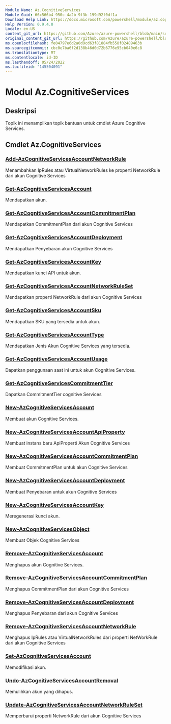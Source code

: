 ```yaml
---
Module Name: Az.CognitiveServices
Module Guid: 66c566b4-950c-4a2b-9f3b-199d92f0df1a
Download Help Link: https://docs.microsoft.com/powershell/module/az.cognitiveservices
Help Version: 0.9.4.0
Locale: en-US
content_git_url: https://github.com/Azure/azure-powershell/blob/main/src/CognitiveServices/CognitiveServices/help/Az.CognitiveServices.md
original_content_git_url: https://github.com/Azure/azure-powershell/blob/main/src/CognitiveServices/CognitiveServices/help/Az.CognitiveServices.md
ms.openlocfilehash: fe04797e6d2a0d9cd63f81884fb558f02489463b
ms.sourcegitcommit: cbc0e7ba6f2d138b46d0d72b6776e95cb040e6c8
ms.translationtype: MT
ms.contentlocale: id-ID
ms.lasthandoff: 05/24/2022
ms.locfileid: "145504091"
---
```

# Modul Az.CognitiveServices
## Deskripsi
Topik ini menampilkan topik bantuan untuk cmdlet Azure Cognitive Services.

## Cmdlet Az.CognitiveServices
### [Add-AzCognitiveServicesAccountNetworkRule](Add-AzCognitiveServicesAccountNetworkRule.md)
Menambahkan IpRules atau VirtualNetworkRules ke properti NetworkRule dari akun Cognitive Services

### [Get-AzCognitiveServicesAccount](Get-AzCognitiveServicesAccount.md)
Mendapatkan akun.

### [Get-AzCognitiveServicesAccountCommitmentPlan](Get-AzCognitiveServicesAccountCommitmentPlan.md)
Mendapatkan CommitmentPlan dari akun Cognitive Services

### [Get-AzCognitiveServicesAccountDeployment](Get-AzCognitiveServicesAccountDeployment.md)
Mendapatkan Penyebaran akun Cognitive Services

### [Get-AzCognitiveServicesAccountKey](Get-AzCognitiveServicesAccountKey.md)
Mendapatkan kunci API untuk akun.

### [Get-AzCognitiveServicesAccountNetworkRuleSet](Get-AzCognitiveServicesAccountNetworkRuleSet.md)
Mendapatkan properti NetworkRule dari akun Cognitive Services

### [Get-AzCognitiveServicesAccountSku](Get-AzCognitiveServicesAccountSku.md)
Mendapatkan SKU yang tersedia untuk akun.

### [Get-AzCognitiveServicesAccountType](Get-AzCognitiveServicesAccountType.md)
Mendapatkan Jenis Akun Cognitive Services yang tersedia.

### [Get-AzCognitiveServicesAccountUsage](Get-AzCognitiveServicesAccountUsage.md)
Dapatkan penggunaan saat ini untuk akun Cognitive Services.

### [Get-AzCognitiveServicesCommitmentTier](Get-AzCognitiveServicesCommitmentTier.md)
Dapatkan CommitmentTier cognitive Services

### [New-AzCognitiveServicesAccount](New-AzCognitiveServicesAccount.md)
Membuat akun Cognitive Services.

### [New-AzCognitiveServicesAccountApiProperty](New-AzCognitiveServicesAccountApiProperty.md)
Membuat instans baru ApiProperti Akun Cognitive Services

### [New-AzCognitiveServicesAccountCommitmentPlan](New-AzCognitiveServicesAccountCommitmentPlan.md)
Membuat CommitmentPlan untuk akun Cognitive Services

### [New-AzCognitiveServicesAccountDeployment](New-AzCognitiveServicesAccountDeployment.md)
Membuat Penyebaran untuk akun Cognitive Services

### [New-AzCognitiveServicesAccountKey](New-AzCognitiveServicesAccountKey.md)
Meregenerasi kunci akun.

### [New-AzCognitiveServicesObject](New-AzCognitiveServicesObject.md)
Membuat Objek Cognitive Services

### [Remove-AzCognitiveServicesAccount](Remove-AzCognitiveServicesAccount.md)
Menghapus akun Cognitive Services.

### [Remove-AzCognitiveServicesAccountCommitmentPlan](Remove-AzCognitiveServicesAccountCommitmentPlan.md)
Menghapus CommitmentPlan dari akun Cognitive Services

### [Remove-AzCognitiveServicesAccountDeployment](Remove-AzCognitiveServicesAccountDeployment.md)
Menghapus Penyebaran dari akun Cognitive Services

### [Remove-AzCognitiveServicesAccountNetworkRule](Remove-AzCognitiveServicesAccountNetworkRule.md)
Menghapus IpRules atau VirtualNetworkRules dari properti NetWorkRule dari akun Cognitive Services

### [Set-AzCognitiveServicesAccount](Set-AzCognitiveServicesAccount.md)
Memodifikasi akun.

### [Undo-AzCognitiveServicesAccountRemoval](Undo-AzCognitiveServicesAccountRemoval.md)
Memulihkan akun yang dihapus.

### [Update-AzCognitiveServicesAccountNetworkRuleSet](Update-AzCognitiveServicesAccountNetworkRuleSet.md)
Memperbarui properti NetworkRule dari akun Cognitive Services

